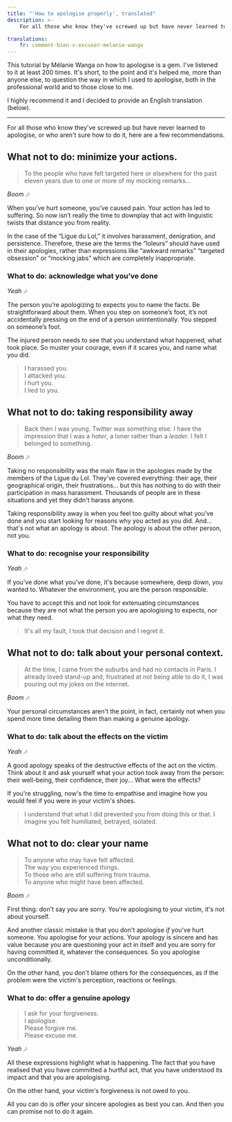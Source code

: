 ```yaml
---
title: "'How to apologise properly', translated"
description: >-
    For all those who know they've screwed up but have never learned to apologise, or who aren't sure how to do it, here are a few recommendations.

translations:
    fr: comment-bien-s-excuser-melanie-wanga
---
```


This tutorial by Mélanie Wanga on how to apologise is a gem. I've listened to it at least 200 times. It's short, to the point and it's helped me, more than anyone else, to question the way in which I used to apologise, both in the professional world and to those close to me.

I highly recommend it and I decided to provide an English translation (below).

---

For all those who know they've screwed up but have never learned to apologise, or who aren't sure how to do it, here are a few recommendations.

## What not to do: minimize your actions.

> To the people who have felt targeted here or elsewhere for the past eleven years due to one or more of my mocking remarks…

<i aria-hidden>Boom 🎶</i>

When you’ve hurt someone, you’ve caused pain. Your action has led to suffering. So now isn’t really the time to downplay that act with linguistic twists that distance you from reality.

In the case of the “Ligue du Lol,” it involves harassment, denigration, and persistence. Therefore, these are the terms the “loleurs” should have used in their apologies, rather than expressions like “awkward remarks” “targeted obsession” or “mocking jabs” which are completely inappropriate.

### What to do: acknowledge what you’ve done

<i aria-hidden>Yeah 🎶</i>

The person you’re apologizing to expects you to name the facts. Be straightforward about them. When you step on someone’s foot, it’s not accidentally pressing on the end of a person unintentionally. You stepped on someone’s foot.

The injured person needs to see that you understand what happened, what took place. So muster your courage, even if it scares you, and name what you did.

> I harassed you.  
> I attacked you.  
> I hurt you.  
> I lied to you.

## What not to do: taking responsibility away

> Back then I was young. Twitter was something else. I have the impression that I was a _hater_, a loner rather than a _leader_. I felt I belonged to something.

<i aria-hidden>Boom 🎶</i>

Taking no responsibility was the main flaw in the apologies made by the members of the Ligue du Lol. They've covered everything: their age, their geographical origin, their frustrations... but this has nothing to do with their participation in mass harassment. Thousands of people are in these situations and yet they didn't harass anyone.

Taking responsibility away is when you feel too guilty about what you've done and you start looking for reasons why you acted as you did. And... that's not what an apology is about. The apology is about the other person, not you.

### What to do: recognise your responsibility

<i aria-hidden>Yeah 🎶</i>

If you've done what you've done, it's because somewhere, deep down, you wanted to. Whatever the environment, you are the person responsible.

You have to accept this and not look for extenuating circumstances because they are not what the person you are apologising to expects, nor what they need.

> It's all my fault, I took that decision and I regret it.

## What not to do: talk about your personal context.

> At the time, I came from the suburbs and had no contacts in Paris. I already loved stand-up and, frustrated at not being able to do it, I was pouring out my jokes on the internet.

<i aria-hidden>Boom 🎶</i>

Your personal circumstances aren't the point, in fact, certainly not when you spend more time detailing them than making a genuine apology.

### What to do: talk about the effects on the victim

<i aria-hidden>Yeah 🎶</i>

A good apology speaks of the destructive effects of the act on the victim. Think about it and ask yourself what your action took away from the person: their well-being, their confidence, their joy... What were the effects?

If you're struggling, now's the time to empathise and imagine how you would feel if you were in your victim's shoes.

> I understand that what I did prevented you from doing this or that. I imagine you felt humiliated, betrayed, isolated.

## What not to do: clear your name

> To anyone who may have felt affected.  
> The way you experienced things.  
> To those who are still suffering from trauma.  
> To anyone who might have been affected.

<i aria-hidden>Boom 🎶</i>

First thing: don't say _you_ are sorry. You're apologising to your victim, it's not about yourself.

And another classic mistake is that you don't apologise _if_ you've hurt someone. You apologise for your actions. Your apology is sincere and has value because you are questioning your act in itself and you are sorry for having committed it, whatever the consequences. So you apologise unconditionally.

On the other hand, you don't blame others for the consequences, as if the problem were the victim's perception, reactions or feelings.

### What to do: offer a genuine apology

> I ask for your forgiveness.  
> I apologise.  
> Please forgive me.  
> Please excuse me.

<i aria-hidden>Yeah 🎶</i>

All these expressions highlight what is happening. The fact that you have realised that you have committed a hurtful act, that you have understood its impact and that you are apologising.

On the other hand, your victim's forgiveness is not owed to you.

All you can do is offer your sincere apologies as best you can. And then you can promise not to do it again.
